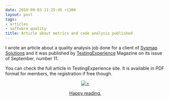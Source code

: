 ```yaml
---
date: 2010-09-03 11:25:45 +1300
layout: post
tags:
- articles
- software quality
title: Article about metrics and code analysis published
---
```


I wrote an article about a quality analysis job done for a client of <a title="Sysmap Solutions" href="http://www.sysmap.com.br">Sysmap Solutions</a> and it was published by <a title="Testing Experience" href="http://www.testingexperience.com">TestingExperience</a> Magazine on its issue of September, number 11.

You can check the full article in TestingExperience site. It is available in PDF format for members, the registration if free though.

<div class='row'>
<div class="ui container" style='text-align: center;'>
<figure>
<a href="{{assets.cover_schatten}}" rel="prettyPhoto" class="thumbnail" title="">
<img class="ui fluid image" src="{{assets.cover_schatten}}" alt="=" />


Happy reading.
